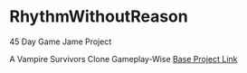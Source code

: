 # RhythmWithoutReason
45 Day Game Jame Project

A Vampire Survivors Clone Gameplay-Wise
[Base Project Link](https://github.com/brannotaylor/SurvivorsClone_Base)
